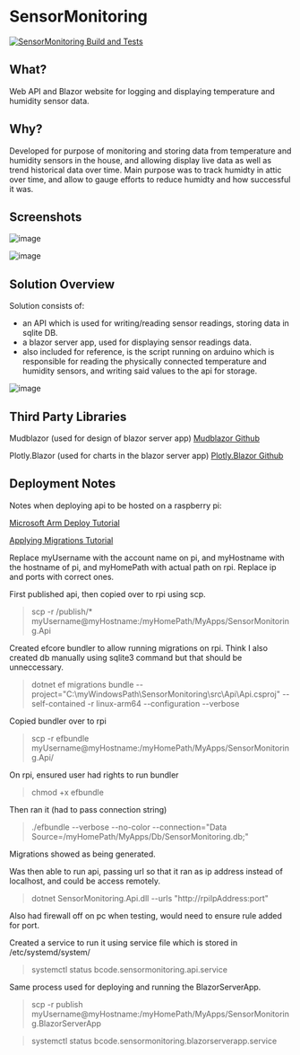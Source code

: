# SensorMonitoring

[![SensorMonitoring Build and Tests](https://github.com/barry-code/SensorMonitoring/actions/workflows/dotnet.yml/badge.svg?branch=master)](https://github.com/barry-code/SensorMonitoring/actions/workflows/dotnet.yml)

## What?
Web API and Blazor website for logging and displaying temperature and humidity sensor data.

## Why?
Developed for purpose of monitoring and storing data from temperature and humidity sensors in the house, and allowing display live data as well as trend historical data over time. Main purpose was to track humidty in attic over time, and allow to gauge efforts to reduce humidty and how successful it was.

## Screenshots
![image](https://github.com/barry-code/SensorMonitoring/assets/60239072/936f0d5a-6ffa-49a8-94bd-dcdc3995a9f7)

![image](https://github.com/barry-code/SensorMonitoring/assets/60239072/26ebc481-b2c0-44f0-83a4-20d8193ce1e4)

## Solution Overview
Solution consists of:
- an API which is used for writing/reading sensor readings, storing data in sqlite DB.
- a blazor server app, used for displaying sensor readings data.
- also included for reference, is the script running on arduino which is responsible for reading the physically connected temperature and humidity sensors, and writing said values to the api for storage.

![image](https://github.com/barry-code/SensorMonitoring/assets/60239072/9acf77a0-6d0f-47f7-b52c-61545b9ebf21)


## Third Party Libraries
Mudblazor (used for design of blazor server app)
[Mudblazor Github](https://github.com/MudBlazor/MudBlazor)

Plotly.Blazor (used for charts in the blazor server app)
[Plotly.Blazor Github](https://github.com/LayTec-AG/Plotly.Blazor)

## Deployment Notes
Notes when deploying api to be hosted on a raspberry pi:

[Microsoft Arm Deploy Tutorial](https://learn.microsoft.com/en-us/dotnet/iot/deployment#deploying-a-framework-dependent-app)

[Applying Migrations Tutorial](https://learn.microsoft.com/en-us/ef/core/managing-schemas/migrations/applying?tabs=dotnet-core-cli)


Replace myUsername with the account name on pi, and myHostname with the hostname of pi, and myHomePath with actual path on rpi. Replace ip and ports with correct ones.


First published api, then copied over to rpi using scp.
>scp -r /publish/* myUsername@myHostname:/myHomePath/MyApps/SensorMonitoring.Api

Created efcore bundler to allow running migrations on rpi. Think I also created db manually using sqlite3 command but that should be unneccessary.
>dotnet ef migrations bundle --project="C:\myWindowsPath\SensorMonitoring\src\Api\Api.csproj" --self-contained -r linux-arm64 --configuration --verbose

Copied bundler over to rpi
>scp -r efbundle myUsername@myHostname:/myHomePath/MyApps/SensorMonitoring.Api/

On rpi, ensured user had rights to run bundler
>chmod +x efbundle

Then ran it (had to pass connection string)
>./efbundle --verbose --no-color --connection="Data Source=/myHomePath/MyApps/Db/SensorMonitoring.db;"

Migrations showed as being generated.

Was then able to run api, passing url so that it ran as ip address instead of localhost, and could be access remotely.
>dotnet SensorMonitoring.Api.dll --urls "http://rpiIpAddress:port"

Also had firewall off on pc when testing, would need to ensure rule added for port.

Created a service to run it using service file which is stored in /etc/systemd/system/
>systemctl status bcode.sensormonitoring.api.service

Same process used for deploying and running the BlazorServerApp.
>scp -r publish myUsername@myHostname:/myHomePath/MyApps/SensorMonitoring.BlazorServerApp

>systemctl status bcode.sensormonitoring.blazorserverapp.service
